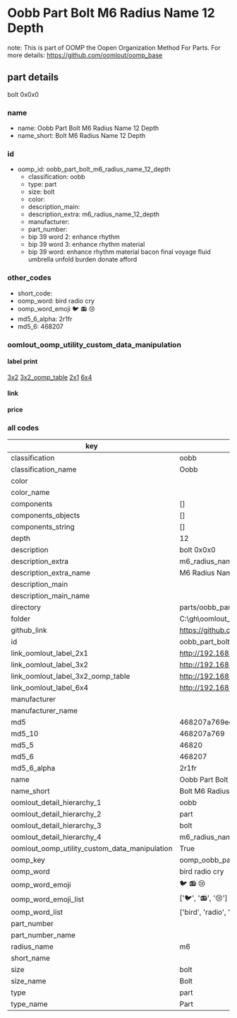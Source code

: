 # Oobb Part Bolt M6 Radius Name 12 Depth  

note: This is part of OOMP the Oopen Organization Method For Parts. For more details: https://github.com/oomlout/oomp_base

##  part details
  



bolt 0x0x0



### name
* name: Oobb Part Bolt M6 Radius Name 12 Depth
* name_short: Bolt M6 Radius Name 12 Depth
### id
* oomp_id: oobb_part_bolt_m6_radius_name_12_depth
  * classification: oobb
  * type: part
  * size: bolt
  * color: 
  * description_main: 
  * description_extra: m6_radius_name_12_depth
  * manufacturer: 
  * part_number: 
  * bip 39 word 2: enhance rhythm
  * bip 39 word 3: enhance rhythm material
  * bip 39 word: enhance rhythm material bacon final voyage fluid umbrella unfold burden donate afford

### other_codes
* short_code: 
* oomp_word: bird radio cry
* oomp_word_emoji :bird: :radio: :cry:
* md5_6_alpha: 2r1fr
* md5_6: 468207






### oomlout_oomp_utility_custom_data_manipulation
#### label print
[3x2](http://192.168.1.245:1112/?label=oomp%202r1fr)
[3x2_oomp_table](http://192.168.1.108:1112/?label=oomp%202r1fr)
[2x1](http://192.168.1.242:1112/?label=oomp%202r1fr)
[6x4](http://192.168.1.55:1112/?label=oomp%202r1fr)    

#### link

                              

#### price







### all codes 
| key | value |  
| --- | --- |  
| classification | oobb |  
| classification_name | Oobb |  
| color |  |  
| color_name |  |  
| components | [] |  
| components_objects | [] |  
| components_string | [] |  
| depth | 12 |  
| description | bolt 0x0x0 |  
| description_extra | m6_radius_name_12_depth |  
| description_extra_name | M6 Radius Name 12 Depth |  
| description_main |  |  
| description_main_name |  |  
| directory | parts/oobb_part_bolt_m6_radius_name_12_depth |  
| folder | C:\gh\oomlout_oobb_version_4_generated_parts\parts\oobb_part_bolt_m6_radius_name_12_depth |  
| github_link | https://github.com/oomlout/oomlout_oomp_part_src/tree/main/parts/oobb_part_bolt_m6_radius_name_12_depth |  
| id | oobb_part_bolt_m6_radius_name_12_depth |  
| link_oomlout_label_2x1 | http://192.168.1.242:1112/?label=oomp%202r1fr |  
| link_oomlout_label_3x2 | http://192.168.1.245:1112/?label=oomp%202r1fr |  
| link_oomlout_label_3x2_oomp_table | http://192.168.1.108:1112/?label=oomp%202r1fr |  
| link_oomlout_label_6x4 | http://192.168.1.55:1112/?label=oomp%202r1fr |  
| manufacturer |  |  
| manufacturer_name |  |  
| md5 | 468207a769ec2b37d82b411511ee3254 |  
| md5_10 | 468207a769 |  
| md5_5 | 46820 |  
| md5_6 | 468207 |  
| md5_6_alpha | 2r1fr |  
| name | Oobb Part Bolt M6 Radius Name 12 Depth |  
| name_short | Bolt M6 Radius Name 12 Depth |  
| oomlout_detail_hierarchy_1 | oobb |  
| oomlout_detail_hierarchy_2 | part |  
| oomlout_detail_hierarchy_3 | bolt |  
| oomlout_detail_hierarchy_4 | m6_radius_name_12_depth |  
| oomlout_oomp_utility_custom_data_manipulation | True |  
| oomp_key | oomp_oobb_part_bolt_m6_radius_name_12_depth |  
| oomp_word | bird radio cry |  
| oomp_word_emoji | :bird: :radio: :cry: |  
| oomp_word_emoji_list | [':bird:', ':radio:', ':cry:'] |  
| oomp_word_list | ['bird', 'radio', 'cry'] |  
| part_number |  |  
| part_number_name |  |  
| radius_name | m6 |  
| short_name |  |  
| size | bolt |  
| size_name | Bolt |  
| type | part |  
| type_name | Part |  
